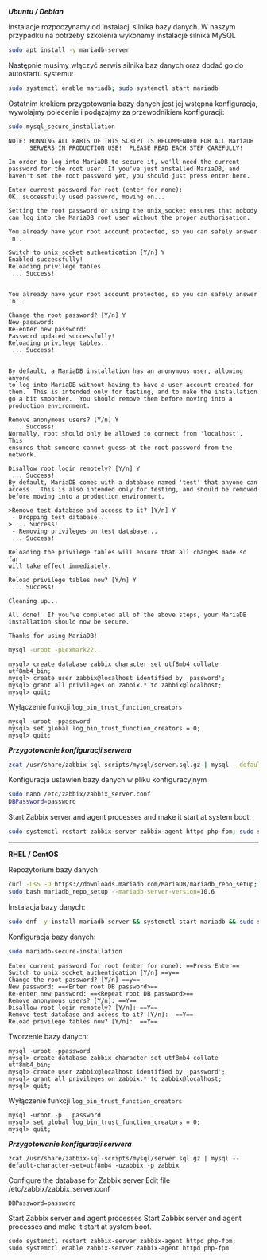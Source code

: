 ***Ubuntu / Debian*** 

Instalacje rozpoczynamy od instalacji silnika bazy danych. W naszym przypadku na potrzeby szkolenia wykonamy instalacje silnika MySQL
```bash
sudo apt install -y mariadb-server
```

Następnie musimy włączyć serwis silnika baz danych oraz dodać go do autostartu systemu:
```bash
sudo systemctl enable mariadb; sudo systemctl start mariadb
```

Ostatnim krokiem przygotowania bazy danych jest jej wstępna konfiguracja, wywołajmy polecenie i podążajmy za przewodnikiem konfiguracji:
```bash
sudo mysql_secure_installation
```

```
NOTE: RUNNING ALL PARTS OF THIS SCRIPT IS RECOMMENDED FOR ALL MariaDB
      SERVERS IN PRODUCTION USE!  PLEASE READ EACH STEP CAREFULLY!

In order to log into MariaDB to secure it, we'll need the current
password for the root user. If you've just installed MariaDB, and
haven't set the root password yet, you should just press enter here.

Enter current password for root (enter for none):
OK, successfully used password, moving on...

Setting the root password or using the unix_socket ensures that nobody
can log into the MariaDB root user without the proper authorisation.

You already have your root account protected, so you can safely answer 'n'.

Switch to unix_socket authentication [Y/n] Y
Enabled successfully!
Reloading privilege tables..
 ... Success!


You already have your root account protected, so you can safely answer 'n'.

Change the root password? [Y/n] Y
New password:
Re-enter new password:
Password updated successfully!
Reloading privilege tables..
 ... Success!


By default, a MariaDB installation has an anonymous user, allowing anyone
to log into MariaDB without having to have a user account created for
them.  This is intended only for testing, and to make the installation
go a bit smoother.  You should remove them before moving into a
production environment.

Remove anonymous users? [Y/n] Y
 ... Success!
Normally, root should only be allowed to connect from 'localhost'.  This
ensures that someone cannot guess at the root password from the network.

Disallow root login remotely? [Y/n] Y
 ... Success!
By default, MariaDB comes with a database named 'test' that anyone can
access.  This is also intended only for testing, and should be removed
before moving into a production environment.

>Remove test database and access to it? [Y/n] Y
 - Dropping test database...
> ... Success!
 - Removing privileges on test database...
 ... Success!

Reloading the privilege tables will ensure that all changes made so far
will take effect immediately.

Reload privilege tables now? [Y/n] Y
 ... Success!

Cleaning up...

All done!  If you've completed all of the above steps, your MariaDB
installation should now be secure.

Thanks for using MariaDB!
```

```bash
mysql -uroot -pLexmark22..
```

```mysql   
mysql> create database zabbix character set utf8mb4 collate utf8mb4_bin;   
mysql> create user zabbix@localhost identified by 'password';   
mysql> grant all privileges on zabbix.* to zabbix@localhost;     
mysql> quit;
```


Wyłączenie funkcji `log_bin_trust_function_creators`
```mysql
mysql -uroot -ppassword
mysql> set global log_bin_trust_function_creators = 0;
mysql> quit;
```

***Przygotowanie konfiguracji serwera*** 
```bash
zcat /usr/share/zabbix-sql-scripts/mysql/server.sql.gz | mysql --default-character-set=utf8mb4 -uzabbix -p zabbix
```

Konfiguracja ustawień bazy danych w pliku konfiguracyjnym
```bash
sudo nano /etc/zabbix/zabbix_server.conf
DBPassword=password
```

Start Zabbix server and agent processes and make it start at system boot.
```bash
sudo systemctl restart zabbix-server zabbix-agent httpd php-fpm; sudo systemctl enable zabbix-server zabbix-agent httpd php-fpm
```



___
**RHEL / CentOS**

Repozytorium bazy danych:
```bash
curl -LsS -O https://downloads.mariadb.com/MariaDB/mariadb_repo_setup; 
sudo bash mariadb_repo_setup --mariadb-server-version=10.6
```

Instalacja bazy danych:
```bash
sudo dnf -y install mariadb-server && systemctl start mariadb && sudo systemctl enable mariadb
```

Konfiguracja bazy danych:
```bash
sudo mariadb-secure-installation
```

```
Enter current password for root (enter for none): ==Press Enter==
Switch to unix_socket authentication [Y/n] ==y==
Change the root password? [Y/n] ==y==
New password: ==<Enter root DB password>==
Re-enter new password: ==<Repeat root DB password>==
Remove anonymous users? [Y/n]: ==Y==
Disallow root login remotely? [Y/n]: ==Y==
Remove test database and access to it? [Y/n]:  ==Y==
Reload privilege tables now? [Y/n]:  ==Y==
```

Tworzenie bazy danych:
```mysql
mysql -uroot -ppassword   
mysql> create database zabbix character set utf8mb4 collate utf8mb4_bin;   
mysql> create user zabbix@localhost identified by 'password';   
mysql> grant all privileges on zabbix.* to zabbix@localhost;     
mysql> quit;
```

Wyłączenie funkcji `log_bin_trust_function_creators`
```
mysql -uroot -p   password   
mysql> set global log_bin_trust_function_creators = 0;   
mysql> quit;
```


***Przygotowanie konfiguracji serwera*** 
```
zcat /usr/share/zabbix-sql-scripts/mysql/server.sql.gz | mysql --default-character-set=utf8mb4 -uzabbix -p zabbix
```

Configure the database for Zabbix server
Edit file /etc/zabbix/zabbix_server.conf
```
DBPassword=password
```

Start Zabbix server and agent processes
Start Zabbix server and agent processes and make it start at system boot.
```
sudo systemctl restart zabbix-server zabbix-agent httpd php-fpm;
sudo systemctl enable zabbix-server zabbix-agent httpd php-fpm
```


